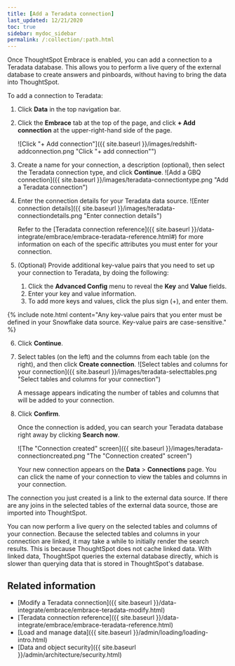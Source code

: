 ```yaml
---
title: [Add a Teradata connection]
last_updated: 12/21/2020
toc: true
sidebar: mydoc_sidebar
permalink: /:collection/:path.html
---
```

Once ThoughtSpot Embrace is enabled, you can add a connection to a Teradata database. This allows you to perform a live query of the external database to create answers and pinboards, without having to bring the data into ThoughtSpot.

To add a connection to Teradata:

1. Click **Data** in the top navigation bar.

2. Click the **Embrace** tab at the top of the page, and click **+ Add connection** at the upper-right-hand side of the page.

    ![Click "+ Add connection"]({{ site.baseurl }}/images/redshift-addconnection.png "Click "+ add connection"")
    <!-- ![]({{ site.baseurl }}/images/new-connection.png "New db connect") -->

3. Create a name for your connection, a description (optional), then select the Teradata connection type, and click **Continue**.
    ![Add a GBQ connection]({{ site.baseurl }}/images/teradata-connectiontype.png "Add a Teradata connection")
    <!--  ![Add a Teradata connection]({{ site.baseurl }}/images/gbq-connectiontype.png "Add a Teradata connection") -->

4. Enter the connection details for your Teradata data source.
    ![Enter connection details]({{ site.baseurl }}/images/teradata-connectiondetails.png "Enter connection details")
    <!--  ![Enter connection details]({{ site.baseurl }}/images/gbq-connectiondetails.png "Enter connection details") -->

    Refer to the [Teradata connection reference]({{ site.baseurl }}/data-integrate/embrace/embrace-teradata-reference.html#) for more information on each of the specific attributes you must enter for your connection.

5. (Optional) Provide additional key-value pairs that you need to set up your connection to Teradata, by doing the following:
    1. Click the **Advanced Config** menu to reveal the **Key** and **Value** fields.
    2. Enter your key and value information.
    3. To add more keys and values, click the plus sign (+), and enter them.

 {% include note.html content="Any key-value pairs that you enter must be defined in your Snowflake data source. Key-value pairs are case-sensitive." %}

6. Click **Continue**.       

7. Select tables (on the left) and the columns from each table (on the right), and then click **Create connection**.
    ![Select tables and columns for your connection]({{ site.baseurl }}/images/teradata-selecttables.png "Select tables and columns for your connection")

    A message appears indicating the number of tables and columns that will be added to your connection.

8. Click **Confirm**.

    Once the connection is added, you can search your Teradata database right away by clicking **Search now**.

    ![The "Connection created" screen]({{ site.baseurl }}/images/teradata-connectioncreated.png "The "Connection created" screen")

    Your new connection appears on the **Data** > **Connections** page. You can click the name of your connection to view the tables and columns in your connection.   

The connection you just created is a link to the external data source. If there are any joins in the selected tables of the external data source, those are imported into ThoughtSpot.

You can now perform a live query on the selected tables and columns of your connection. Because the selected tables and columns in your connection are linked, it may take a while to initially render the search results. This is because ThoughtSpot does not cache linked data. With linked data, ThoughtSpot queries the external database directly, which is slower than querying data that is stored in ThoughtSpot's database.

## Related information
- [Modify a Teradata connection]({{ site.baseurl }}/data-integrate/embrace/embrace-teradata-modify.html)
- [Teradata connection reference]({{ site.baseurl }}/data-integrate/embrace/embrace-teradata-reference.html)
- [Load and manage data]({{ site.baseurl }}/admin/loading/loading-intro.html)
- [Data and object security]({{ site.baseurl }}/admin/architecture/security.html)

